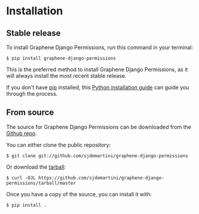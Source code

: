 # Installation

## Stable release

To install Graphene Django Permissions, run this command in your
terminal:

``` console
$ pip install graphene-django-permissions
```

This is the preferred method to install Graphene Django Permissions, as it will always install the most recent stable release.

If you don't have [pip][] installed, this [Python installation guide][]
can guide you through the process.

## From source

The source for Graphene Django Permissions can be downloaded from
the [Github repo][].

You can either clone the public repository:

``` console
$ git clone git://github.com/sjdemartini/graphene-django-permissions
```

Or download the [tarball][]:

``` console
$ curl -OJL https://github.com/sjdemartini/graphene-django-permissions/tarball/master
```

Once you have a copy of the source, you can install it with:

``` console
$ pip install .
```

  [pip]: https://pip.pypa.io
  [Python installation guide]: http://docs.python-guide.org/en/latest/starting/installation/
  [Github repo]: https://github.com/%7B%7B%20cookiecutter.github_username%20%7D%7D/%7B%7B%20cookiecutter.project_slug%20%7D%7D
  [tarball]: https://github.com/%7B%7B%20cookiecutter.github_username%20%7D%7D/%7B%7B%20cookiecutter.project_slug%20%7D%7D/tarball/master
